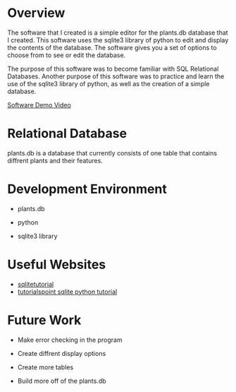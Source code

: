 # Overview

The software that I created is a simple editor for the plants.db database that I created. This software uses the sqlite3 library of python to edit and display the contents of the database. The software gives you a set of options to choose from to see or edit the database. 

The purpose of this software was to become familiar with SQL Relational Databases. Another purpose of this software was to practice and learn the use of the sqlite3 library of python, as well as the creation of a simple database.


[Software Demo Video](http://youtube.link.goes.here)

# Relational Database

plants.db is a database that currently consists of one table that contains diffrent plants and their features.

# Development Environment

- plants.db

- python

- sqlite3 library

 # Useful Websites

* [sqlitetutorial](https://www.sqlitetutorial.net/)
* [tutorialspoint sqlite python tutorial](https://www.tutorialspoint.com/sqlite/sqlite_python.htm)

# Future Work

* Make error checking in the program 

* Create diffrent display options 

* Create more tables

* Build more off of the plants.db